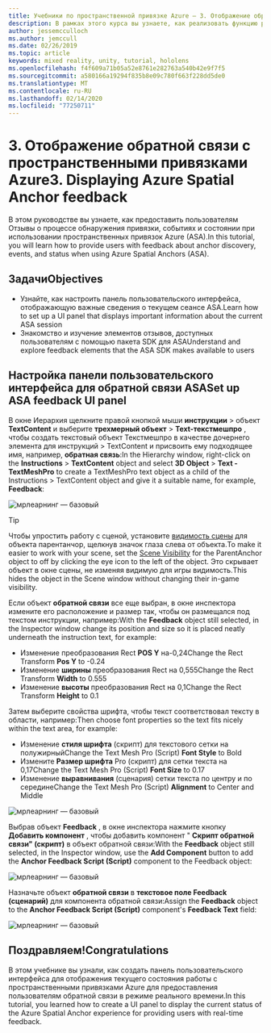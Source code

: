 ```yaml
---
title: Учебники по пространственной привязке Azure — 3. Отображение обратной связи с пространственными привязками Azure
description: В рамках этого курса вы узнаете, как реализовать функцию распознавания лиц Azure в приложении смешанной реальности.
author: jessemcculloch
ms.author: jemccull
ms.date: 02/26/2019
ms.topic: article
keywords: mixed reality, unity, tutorial, hololens
ms.openlocfilehash: f4f609a71b05a52e8761e282763a540b42e9f7f5
ms.sourcegitcommit: a580166a19294f835b8e09c780f663f228dd5de0
ms.translationtype: MT
ms.contentlocale: ru-RU
ms.lasthandoff: 02/14/2020
ms.locfileid: "77250711"
---
```

# <a name="3-displaying-azure-spatial-anchor-feedback"></a><span data-ttu-id="5b828-105">3. Отображение обратной связи с пространственными привязками Azure</span><span class="sxs-lookup"><span data-stu-id="5b828-105">3. Displaying Azure Spatial Anchor feedback</span></span>

<span data-ttu-id="5b828-106">В этом руководстве вы узнаете, как предоставить пользователям Отзывы о процессе обнаружения привязки, событиях и состоянии при использовании пространственных привязок Azure (ASA).</span><span class="sxs-lookup"><span data-stu-id="5b828-106">In this tutorial, you will learn how to provide users with feedback about anchor discovery, events, and status when using Azure Spatial Anchors (ASA).</span></span>

## <a name="objectives"></a><span data-ttu-id="5b828-107">Задачи</span><span class="sxs-lookup"><span data-stu-id="5b828-107">Objectives</span></span>

* <span data-ttu-id="5b828-108">Узнайте, как настроить панель пользовательского интерфейса, отображающую важные сведения о текущем сеансе ASA.</span><span class="sxs-lookup"><span data-stu-id="5b828-108">Learn how to set up a UI panel that displays important information about the current ASA session</span></span>
* <span data-ttu-id="5b828-109">Знакомство и изучение элементов отзывов, доступных пользователям с помощью пакета SDK для ASA</span><span class="sxs-lookup"><span data-stu-id="5b828-109">Understand and explore feedback elements that the ASA SDK makes available to users</span></span>

## <a name="set-up-asa-feedback-ui-panel"></a><span data-ttu-id="5b828-110">Настройка панели пользовательского интерфейса для обратной связи ASA</span><span class="sxs-lookup"><span data-stu-id="5b828-110">Set up ASA feedback UI panel</span></span>

<span data-ttu-id="5b828-111">В окне Иерархия щелкните правой кнопкой мыши **инструкции** > объект **TextContent** и выберите **трехмерный объект** > **Text-текстмешпро** , чтобы создать текстовый объект Текстмешпро в качестве дочернего элемента для инструкций > TextContent и присвоить ему подходящее имя, например, **обратная связь**:</span><span class="sxs-lookup"><span data-stu-id="5b828-111">In the Hierarchy window, right-click on the **Instructions** > **TextContent** object and select **3D Object** > **Text - TextMeshPro** to create a TextMeshPro text object as a child of the Instructions > TextContent object and give it a suitable name, for example, **Feedback**:</span></span>

![мрлеарнинг — базовый](images/mrlearning-asa/tutorial3-section1-step1-1.png)

> [!TIP]
> <span data-ttu-id="5b828-113">Чтобы упростить работу с сценой, установите <a href="https://docs.unity3d.com/Manual/SceneVisibility.html" target="_blank">видимость сцены</a> для объекта парентанчор, щелкнув значок глаза слева от объекта.</span><span class="sxs-lookup"><span data-stu-id="5b828-113">To make it easier to work with your scene, set the  <a href="https://docs.unity3d.com/Manual/SceneVisibility.html" target="_blank">Scene Visibility</a> for the ParentAnchor object to off by clicking the eye icon to the left of the object.</span></span> <span data-ttu-id="5b828-114">Это скрывает объект в окне сцены, не изменяя видимую для игры видимость.</span><span class="sxs-lookup"><span data-stu-id="5b828-114">This hides the object in the Scene window without changing their in-game visibility.</span></span>

<span data-ttu-id="5b828-115">Если объект **обратной связи** все еще выбран, в окне инспектора измените его расположение и размер так, чтобы он размещался под текстом инструкции, например:</span><span class="sxs-lookup"><span data-stu-id="5b828-115">With the **Feedback** object still selected, in the Inspector window change its position and size so it is placed neatly underneath the instruction text, for example:</span></span>

* <span data-ttu-id="5b828-116">Изменение преобразования Rect **POS Y** на-0,24</span><span class="sxs-lookup"><span data-stu-id="5b828-116">Change the Rect Transform **Pos Y** to -0.24</span></span>
* <span data-ttu-id="5b828-117">Изменение **ширины** преобразования Rect на 0,555</span><span class="sxs-lookup"><span data-stu-id="5b828-117">Change the Rect Transform **Width** to 0.555</span></span>
* <span data-ttu-id="5b828-118">Изменение **высоты** преобразования Rect на 0,1</span><span class="sxs-lookup"><span data-stu-id="5b828-118">Change the Rect Transform **Height** to 0.1</span></span>

<span data-ttu-id="5b828-119">Затем выберите свойства шрифта, чтобы текст соответствовал тексту в области, например:</span><span class="sxs-lookup"><span data-stu-id="5b828-119">Then choose font properties so the text fits nicely within the text area, for example:</span></span>

* <span data-ttu-id="5b828-120">Изменение **стиля шрифта** (скрипт) для текстового сетки на полужирный</span><span class="sxs-lookup"><span data-stu-id="5b828-120">Change the Text Mesh Pro (Script) **Font Style** to Bold</span></span>
* <span data-ttu-id="5b828-121">Измените **Размер шрифта** Pro (скрипт) для сетки текста на 0,17</span><span class="sxs-lookup"><span data-stu-id="5b828-121">Change the Text Mesh Pro (Script) **Font Size** to 0.17</span></span>
* <span data-ttu-id="5b828-122">Изменение **выравнивания** (сценария) сетки текста по центру и по середине</span><span class="sxs-lookup"><span data-stu-id="5b828-122">Change the Text Mesh Pro (Script) **Alignment** to Center and Middle</span></span>

![мрлеарнинг — базовый](images/mrlearning-asa/tutorial3-section1-step1-2.png)

<span data-ttu-id="5b828-124">Выбрав объект **Feedback** , в окне инспектора нажмите кнопку **Добавить компонент** , чтобы добавить компонент " **Скрипт обратной связи" (скрипт)** в объект обратной связи:</span><span class="sxs-lookup"><span data-stu-id="5b828-124">With the **Feedback** object still selected, in the Inspector window, use the **Add Component** button to add the **Anchor Feedback Script (Script)** component to the Feedback object:</span></span>

![мрлеарнинг — базовый](images/mrlearning-asa/tutorial3-section1-step1-3.png)

<span data-ttu-id="5b828-126">Назначьте объект **обратной связи** в **текстовое поле Feedback** **(сценарий)** для компонента обратной связи:</span><span class="sxs-lookup"><span data-stu-id="5b828-126">Assign the **Feedback** object to the **Anchor Feedback Script (Script)** component's **Feedback Text** field:</span></span>

![мрлеарнинг — базовый](images/mrlearning-asa/tutorial3-section1-step1-4.png)

## <a name="congratulations"></a><span data-ttu-id="5b828-128">Поздравляем!</span><span class="sxs-lookup"><span data-stu-id="5b828-128">Congratulations</span></span>

<span data-ttu-id="5b828-129">В этом учебнике вы узнали, как создать панель пользовательского интерфейса для отображения текущего состояния работы с пространственными привязками Azure для предоставления пользователям обратной связи в режиме реального времени.</span><span class="sxs-lookup"><span data-stu-id="5b828-129">In this tutorial, you learned how to create a UI panel to display the current status of the Azure Spatial Anchor experience for providing users with real-time feedback.</span></span>
